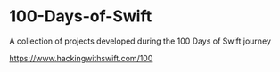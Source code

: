 # 100-Days-of-Swift
A collection of projects developed during the 100 Days of Swift journey

https://www.hackingwithswift.com/100
